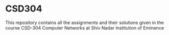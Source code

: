 # CSD304
This repository contains all the assignments and their solutions given in the course CSD-304 Computer Networks at Shiv Nadar Institution of Eminence

